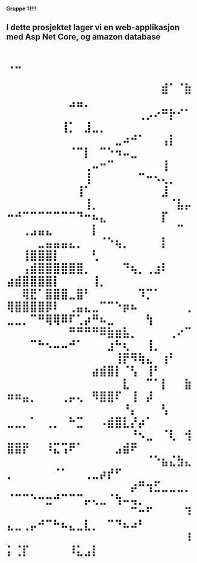 <h4>Gruppe 11!!!<h4>
<h2> I dette prosjektet lager vi en web-applikasjon med Asp Net Core, og amazon database <h2>


<h1> 
                                                     ⢀⣀⠀
⠀⠀⠀⠀⠀⠀⠀⠀⠀⠀⠀⠀⠀⠀⠀⠀⠀⠀⠀⠀⠀⠀⠀⠀⠀⠀⠀⠀⠀⠀⠀⠀⠀⠀⠀⠀⠀⠀⠀⠀⠀⠀⠀⠀⣾⠁⠈⣷
⠀⠀⠀⠀⠀⠀⠀⠀⣠⣤⡀⠀⠀⠀⠀⠀⠀⠀⠀⠀⠀⠀⠀⠀⠀⠀⠀⠀⠀⠀⠀⠀⠀⠀⠀⠀⠀⠀⠀⠀⠀⢀⡠⠔⠛⡗⠊⠁
⠀⠀⠀⠀⠀⠀⠀⢸⡁⠀⣸⣀⡀⠀⠀⠀⠀⠀⠀⠀⠀⠀⠀⠀⠀⠀⠀⠀⠀⠀⠀⠀⠀⠀⠀⠀⠀⠀⣀⠴⠚⠁⠀⠀⢠⡇⠀⠀
⠀⠀⠀⠀⠀⠀⠀⠀⠈⠉⡇⠀⠉⠑⠲⠤⣀⠀⠀⠀⠀⠀⠀⠀⠀⠀⠀⠀⠀⠀⠀⠀⠀⠀⢀⠤⠒⠉⠀⠀⠀⠀⠀⠀⢸⠀⠀⠀
⠀⠀⠀⠀⠀⠀⠀⠀⠀⠀⢸⠀⠀⠀⠀⠀⠀⠉⠒⠢⢄⡀⠀⠀⠀⠀⠀⠀⠀⠀⠀⠀⠀⢸⠁⠀⠀⠀⠀⠀⠀⠀⠀⠀⣸⠀⠀⠀
⠀⠀⠀⠀⠀⠀⠀⠀⠀⠀⢸⡀⠀⠀⠀⠀⠀⠀⠀⠀⠀⠈⣧⡤⠒⠚⠉⠉⠉⠉⠉⠉⠉⠙⠒⠦⣄⠀⠀⠀⠀⠀⠀⠀⡏⠀⠀⠀
⠀⠀⢀⣠⣤⣄⠀⠀⠀⠀⠀⡇⠀⠀⠀⠀⠀⠀⠀⠀⠀⠀⠉⠀⠀⠀⠀⠀⣀⣤⣤⣤⣄⡀⠀⠀⠈⠑⢦⡀⠀⠀⠀⠀⡇⠀⠀⠀
⠀⠀⢸⣿⣿⣿⡇⠀⠀⠀⠀⢃⠀⠀⠀⠀⠀⠀⠀⠀⠀⠀⠀⠀⠀⠀⢠⣾⣿⣿⣿⣿⣿⣿⡀⠀⠀⠀⠀⠙⢦⡀⢀⣰⠇⠀⠀⠀
⣴⣾⣿⣿⣿⣿⡇⠀⠀⠀⠀⢸⡀⠀⠀⠀⠀⠀⠀⠀⠀⠀⠀⠀⠀⠀⢿⣟⠁⣿⣿⣿⣀⣿⠃⠀⠀⠀⠀⠀⠀⠹⡉⠁⠀⠀⠀⠀
⢿⣿⣿⣿⣿⡿⠇⠀⢀⣤⣄⣀⠉⠉⠑⡶⠦⠀⠀⠀⠀⠀⠀⢀⣀⣀⡀⠉⠛⢿⢿⠿⠏⢁⡴⠛⠦⣀⠀⠀⠀⠀⢳⠀⠀⠀⠀⠀
⠀⠀⠀⠀⠀⠀⠀⠀⠛⠛⠛⠛⠿⣷⣶⣧⡀⠀⠀⠀⠀⢀⠔⠉⠀⠀⠀⠉⠓⠢⠤⠤⠚⠁⠀⠀⠀⣰⠓⢆⠀⠀⢸⡀⠀⠀⠀⠀
⠀⠀⠀⠀⠀⠀⠀⠀⠀⠀⠀⠀⠀⠀⢸⡟⠻⢷⣄⠀⢰⠃⠀⠀⠀⠀⠀⠀⠀⠀⠀⠀⠀⠀⠀⣴⣾⣿⡇⠈⢣⠀⢸⠃⠀⠀⠀⠀
⠀⠀⠀⠀⠀⠀⠀⠀⠀⠀⠀⠀⠀⠀⠀⣇⠀⠀⠉⠁⡇⠀⠀⣷⠶⠶⣤⡀⠀⠀⠀⢀⡤⢄⠀⠻⣿⣿⠏⠀⢸⠀⡼⠀⠀⠀⠀⠀
⠀⠀⠀⠀⠀⠀⠀⠀⠀⠀⠀⠀⠀⠀⠀⠘⡄⠀⠀⠀⢣⠀⠀⠀⣀⣀⡀⠁⠀⢀⡀⠀⠓⣉⠀⠀⠠⣾⣿⣇⡜⡴⠁⠀⠀⠀⠀⠀
⠀⠀⠀⠀⠀⠀⠀⠀⠀⠀⠀⠀⠀⠀⠀⠀⠘⠢⣀⠀⠈⢇⠀⢺⣿⣿⡟⠀⠀⠸⣍⢩⠟⠁⠀⠀⠀⠀⣠⣾⠟⠀⠀⠀⠀⠀⠀⠀
⠀⠀⠀⠀⠀⠀⠀⠀⠀⠀⠀⠀⠀⠀⠀⠀⠀⠀⠈⠑⣦⣌⣳⣄⡀⠀⠀⠀⠀⠀⠈⠁⠀⠀⢀⣀⡴⡞⠋⠀⠀⠀⠀⠀⠀⠀⠀⠀
⠀⠀⠀⠀⠀⠀⠀⠀⠀⠀⠀⠀⠀⠀⠀⠀⡴⠛⢲⣋⣀⣀⣀⡀⠈⠉⠉⠑⠒⣒⠚⠉⠉⠉⡤⢄⣀⠈⢳⠤⢤⡀⠀⠀⠀⠀⠀⠀
⠀⠀⠀⠀⠀⠀⠀⠀⠀⠀⠀⠀⠀⠀⠀⠀⠉⠒⠋⠀⠀⠀⠀⠹⣄⣀⢀⡤⠚⠉⠓⠦⣄⣀⣇⡀⠀⠉⠙⠦⠴⠃⠀⠀⠀⠀⠀⠀
⠀⠀⠀⠀⠀⠀⠀⠀⠀⠀⠀⠀⠀⠀⠀⠀⠀⠀⠀⠀⠀⠀⠀⠸⡅⢈⡏⠀⠀⠀⠀⠀⠸⣅⣠⡇


<h1>
